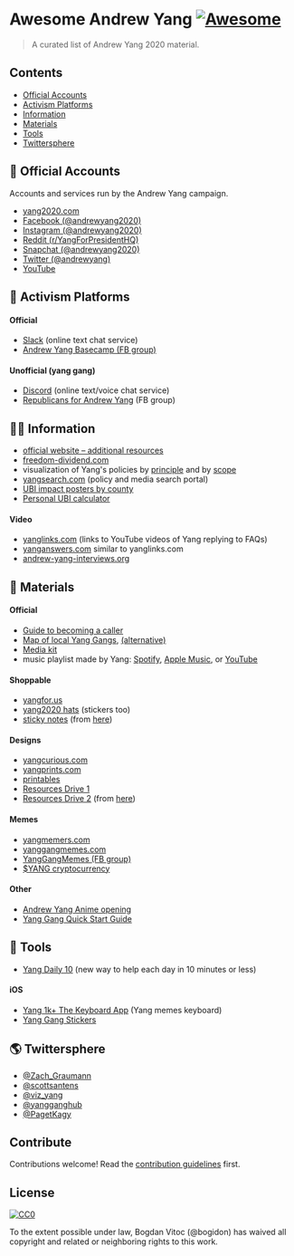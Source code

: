 # Awesome Andrew Yang [![Awesome](https://awesome.re/badge.svg)](https://awesome.re)

> A curated list of Andrew Yang 2020 material.


## Contents

- [Official Accounts](#-official-accounts)
- [Activism Platforms](#-activism-platforms)
- [Information](#-information)
- [Materials](#-materials)
- [Tools](#-tools)
- [Twittersphere](#-twittersphere)


## 👤 Official Accounts

Accounts and services run by the Andrew Yang campaign.

- [yang2020.com](https://www.yang2020.com/)
- [Facebook (@andrewyang2020)](https://www.facebook.com/andrewyang2020/)
- [Instagram (@andrewyang2020)](https://instagram.com/andrewyang2020)
- [Reddit (r/YangForPresidentHQ)](https://www.reddit.com/r/YangForPresidentHQ/)
- [Snapchat (@andrewyang2020)](https://www.snapchat.com/add/andrewyang2020)
- [Twitter (@andrewyang)](https://twitter.com/andrewyang)
- [YouTube](https://www.youtube.com/channel/UCriIuQZpMi6gEt_2P7xKCww?disable_polymer=true)


## 📣 Activism Platforms

#### Official

- [Slack](https://yang-2020-slack.slack.com/) (online text chat service)
- [Andrew Yang Basecamp (FB group)](https://facebook.com/groups/OneForHumanity)

#### Unofficial (yang gang)

- [Discord](https://discord.gg/AQBfxgU) (online text/voice chat service)
- [Republicans for Andrew Yang](https://www.facebook.com/groups/2929210990439844/) (FB group)

## 👩‍🎓 Information
- [official website – additional resources](https://www.yang2020.com/additional-resources/)
- [freedom-dividend.com](https://freedom-dividend.com/)
- visualization of Yang's policies by [principle](https://public.flourish.studio/visualisation/663680/) and by [scope](https://public.flourish.studio/visualisation/663523/)
- [yangsearch.com](https://yangsearch.com/) (policy and media search portal)
- [UBI impact posters by county](https://givedirect.io/yang/mememe/)
- [Personal UBI calculator](https://ubicalculator.com/)

#### Video
- [yanglinks.com](https://yanglinks.com/) (links to YouTube videos of Yang replying to FAQs)
- [yanganswers.com](https://yanganswers.com/) similar to yanglinks.com
- [andrew-yang-interviews.org](http://andrew-yang-interviews.org/)

## 📎 Materials

#### Official

- [Guide to becoming a caller](https://docs.google.com/document/d/17xNaWzkv6ZxpU2dQECmDFc8KcTuNj_ZOAXf9yy8jrJM/edit)
- [Map of local Yang Gangs](https://www.yangnearme.com/), [(alternative)](https://www.google.com/maps/d/u/0/viewer?mid=1LwNIH1F9z9NFwKjpJ6snLd_M4e9hoi76&ll=39.547239495043165%2C-97.46409671650298&z=4)
- [Media kit](https://drive.google.com/drive/folders/1W3Gzd6rzV0BnoBXgf3mA59dJORc1aE2n)
- music playlist made by Yang: [Spotify](https://yang2020.com/spotify), [Apple Music](https://music.apple.com/us/playlist/yangs-favorite-jams/pl.u-ZmblD1jiZr6bej), or [YouTube](https://www.youtube.com/watch?v=_Yhyp-_hX2s&list=PL8zamagAEmSMt9JnKb5Mjppb0AJGQW9bJ)

#### Shoppable

- [yangfor.us](http://yangfor.us/)
- [yang2020 hats](https://www.etsy.com/shop/yang2020hats) (stickers too)
- [sticky notes](https://www.vistaprint.com/studio.aspx?project_id=c24025b8-d8cf-44eb-b775-0f8d743c23a4&ag=true&page=1) (from [here](https://twitter.com/scottsantens/status/1161811073491775489))

#### Designs

- [yangcurious.com](https://yangcurious.com/)
- [yangprints.com](https://yangprints.com/poster/forward)
- [printables](https://drive.google.com/drive/folders/1pBO2IwmSC6zjQHO92Z07Af-kiCR9pzOQ)
- [Resources Drive 1](https://drive.google.com/drive/folders/1bBXFz6LEscDbDafELmcsw3pSa-hYjQw7)
- [Resources Drive 2](https://drive.google.com/drive/mobile/folders/1vUASGVhWEXTdzZpyaMO5lNrr_b-Q6OdP) (from [here](https://www.reddit.com/r/YangForPresidentHQ/comments/c5qywu/make_every_interaction_count/))

#### Memes

- [yangmemers.com](https://yangmemers.com/)
- [yanggangmemes.com](https://yanggangmemes.com/)
- [YangGangMemes (FB group)](https://www.facebook.com/groups/YangGangMemes/)
- [$YANG cryptocurrency](https://www.yangbucks.com/)

#### Other

- [Andrew Yang Anime opening](https://www.youtube.com/watch?v=K1jUJ-2MsdA)
- [Yang Gang Quick Start Guide](https://docs.google.com/document/d/1egsTcEj0gPJCGoz27lBpzZ8wpRthNXoeebY3tZ88ly8/edit)

## 🔧 Tools
- [Yang Daily 10](https://www.yangdaily10.com/) (new way to help each day in 10 minutes or less)

#### iOS
- [Yang 1k+ The Keyboard App](https://apps.apple.com/us/app/yang-1k-the-keyboard-app/id1456473221) (Yang memes keyboard)
- [Yang Gang Stickers](https://apps.apple.com/us/app/yang-gang-stickers-andrew-y/id1488198994)

## 🌎 Twittersphere

- [@Zach_Graumann](https://twitter.com/Zach_Graumann)
- [@scottsantens](https://twitter.com/scottsantens)
- [@viz_yang](https://twitter.com/viz_yang)
- [@yangganghub](https://twitter.com/yangganghub)
- [@PagetKagy](https://twitter.com/PagetKagy)

## Contribute

Contributions welcome! Read the [contribution guidelines](contributing.md) first.


## License

[![CC0](https://mirrors.creativecommons.org/presskit/buttons/88x31/svg/cc-zero.svg)](https://creativecommons.org/publicdomain/zero/1.0)

To the extent possible under law, Bogdan Vitoc (@bogidon) has waived all copyright and
related or neighboring rights to this work.
